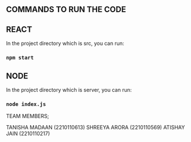 ## COMMANDS TO RUN THE CODE

## REACT

In the project directory which is src, you can run:

### `npm start`

## NODE

In the project directory which is server, you can run:

### `node index.js`

TEAM MEMBERS;

TANISHA MADAAN (2210110613)
SHREEYA ARORA (2210110569)
ATISHAY JAIN (2210110217)
